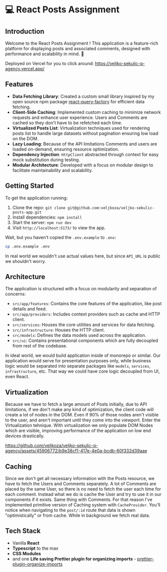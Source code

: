 # 💻 React Posts Assignment

## Introduction

Welcome to the React Posts Assignment ! This application is a feature-rich platform for displaying posts and associated comments, designed with performance and scalability in mind. 🚀

Deployed on Vercel for you to click around:
https://veljko-sekulic-q-agency.vercel.app/

## Features

- **Data Fetching Library**: Created a custom small library inspired by my open source npm package [react-query-factory](https://www.npmjs.com/package/react-query-factory) for efficient data fetching.
- **Client-Side Caching**: Implemented custom caching to minimize network requests and enhance user experience. Users and Comments are cached so they don't have to be refetched each time.
- **Virtualized Posts List**: Virtualization techniques used for rendering posts list to handle large datasets without pagination ensuring low load on the DOM.
- **Lazy Loading**: Because of the API limitations Comments and users are loaded on-demand, ensuring resource optimization.
- **Dependency Injection**: `HttpClient` abstracted through context for easy mock substitution during testing.
- **Modular Architecture**: Developed with a focus on modular design to facilitate maintainability and scalability.

## Getting Started

To get the application running:

1. Clone the repo: `git clone git@github.com:veljkoza/veljko-sekulic-posts-app.git`
2. Install dependencies: `npm install`
3. Start the server: `npm run dev`
4. Visit `http://localhost:5173/` to view the app.

Wait, but you haven't copied the `.env.example` to `.env`:

```sh
cp .env.example .env
```

In real world we wouldn't use actual values here, but since `API_URL` is public we shouldn't worry.

## Architecture

The application is structured with a focus on modularity and separation of concerns:

- `src/app/features`: Contains the core features of the application, like post details and feed.
- `src/app/providers`: Includes context providers such as cache and HTTP client.
- `src/services`: Houses the core utilities and services for data fetching.
- `src/infrastructure`: Houses the HTTP client.
- `src/models`: Defines the data models used across the application.
- `src/ui`: Contains presentational components which are fully decoupled from rest of the codebase.


In ideal world, we would build application inside of monorepo or similar. Our application would serve for presentation purposes only, while business logic would be separated into separate packages like `models`, `services`, `infrastructure`, etc. That way we could have core logic decoupled from UI, even React.

## Virtualization

Because we have to fetch a large amount of Posts initially, due to API limitations, if we don't make any kind of optimization, the client code will create a lot of nodes in the DOM. Even if 90% of those nodes aren't visible to the user, and aren't important until they come into the viewport. Enter the Virtualization tehnique.
With virtualization we only populate DOM Nodes which are visible, improving performance of the application on low end devices drastically.



https://github.com/veljkoza/veljko-sekulic-q-agency/assets/45906772/b9e38cf1-417e-4e0a-bcdb-60f332d39aae

## Caching

Since we don't get all necessary information with the Posts resource, we have to fetch the Users and Comments separately. A lot of Comments are placed by the same User, so there is no need to fetch the user each time for each comment. Instead what we do is cache the User and try to use it in our components if it exists. Same thing with Comments.
For that reason I've implemented primitive version of Caching system with `CacheProvider`. You'll notice when navigating to the `post/:id` route that data is shown "optimistically" or from cache. While in background we fetch real data. 

## Tech Stack

- Vanilla **React**
- **Typescript** to the max
- **CSS Modules**
- and one **Life saving Prettier plugin for organizing imports** - [prettier-plugin-organize-imports](https://www.npmjs.com/package/prettier-plugin-organize-imports)


